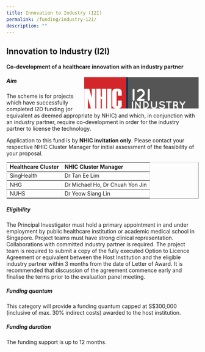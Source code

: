 ```yaml
---
title: Innovation to Industry (I2I)
permalink: /funding/industry-i2i/
description: ""
---
```

Innovation to Industry (I2I)
----------------------------

#### Co-development of a healthcare innovation with an industry partner

<img src="/images/Funding/logo_i2i.jpg" style="width:300px" align="right">

##### Aim

The scheme is for projects which have successfully completed I2D funding (or equivalent as deemed appropriate by NHIC) and which, in conjunction with an industry partner, require co-development in order for the industry partner to license the technology.

Application to this fund is by&nbsp;**NHIC invitation only**. Please contact your respective NHIC Cluster Manager for initial assessment of the feasibility of your proposal.

<table style="max-width: 100%; background-color: transparent; border-collapse: collapse; border-spacing: 0px; padding: 0px; margin: 10px 0px; width: 855.125px; border-width: 1px; border-color: rgb(222, 222, 222);" cellpadding="10" border="1"><tbody><tr><td><strong style="font-weight: bold;">Healthcare Cluster</strong></td><td><strong style="font-weight: bold;">NHIC Cluster Manager</strong></td></tr><tr><td>SingHealth</td><td>Dr Tan Ee Lim</td></tr><tr><td>NHG</td><td>Dr Michael Ho, Dr Chuah Yon Jin</td></tr><tr><td>NUHS</td><td>Dr Yeow Siang Lin</td></tr></tbody></table>

##### Eligibility

The Principal Investigator must hold a primary appointment in and under employment by public healthcare institution or academic medical school in Singapore. Project teams must have strong clinical representation. Collaborations with committed industry partner is required. The project team is required to submit a copy of the fully executed Option to Licence Agreement or equivalent between the Host Institution and the eligible industry partner within 3 months from the date of Letter of Award. It is recommended that discussion of the agreement commence early and finalise the terms prior to the evaluation panel meeting.

##### Funding quantum

This category will provide a funding quantum capped at S$300,000 (inclusive of max. 30% indirect costs) awarded to the host institution.

##### Funding duration

The funding support is up to 12 months.